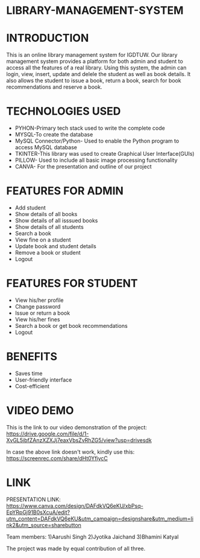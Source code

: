 # LIBRARY-MANAGEMENT-SYSTEM

# INTRODUCTION
This is an online library management system for IGDTUW. Our library management system provides a platform for both admin and student to access all the features of a real library. Using this system, the admin can login, view, insert, update and delele the student as well as book details. It also allows the student to issue a book, return a book, search for book recommendations and reserve a book. 

# TECHNOLOGIES USED
* PYHON-Primary tech stack used to write the complete code
* MYSQL-To create the database
* MySQL Connector/Python- Used to enable the Python program to access MySQL database
* TKINTER-This library was used to create Graphical User Interface(GUIs)
* PILLOW- Used to include all basic image processing functionality
* CANVA- For the presentation and outline of our project
# FEATURES FOR ADMIN
* Add student
* Show details of all books
* Show details of all isssued books
* Show details of all students
* Search a book
* View fine on a student
* Update book and student details
* Remove a book or student
* Logout
# FEATURES FOR STUDENT
* View his/her profile
* Change password
* Issue or return a book
* View his/her fines
* Search a book or get book recommendations
* Logout
# BENEFITS

* Saves time
* User-friendly interface
* Cost-efficient

# VIDEO DEMO

This is the link to our video demonstration of the project: https://drive.google.com/file/d/1-XvGL5ibfZAnzXZXJj7eaxVbsZvRhZG5/view?usp=drivesdk

In case the above link doesn't work, kindly use this: https://screenrec.com/share/dHt0YfiycC


# LINK

PRESENTATION LINK: https://www.canva.com/design/DAFdkVQ6eKU/xbPsq-EpYRpGj91B0sXcuA/edit?utm_content=DAFdkVQ6eKU&utm_campaign=designshare&utm_medium=link2&utm_source=sharebutton

Team members:
1)Aarushi Singh
2)Jyotika Jaichand
3)Bhamini Katyal

The project was made by equal contribution of all three.
